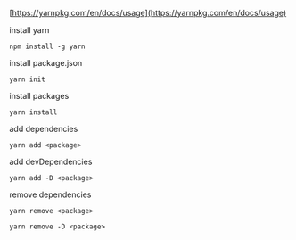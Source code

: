 
[https://yarnpkg.com/en/docs/usage](https://yarnpkg.com/en/docs/usage)

install yarn

```
npm install -g yarn
```

install package.json

```
yarn init
```

install packages

```
yarn install
```

add dependencies

```
yarn add <package>
```

add devDependencies

```
yarn add -D <package>
```

remove dependencies

```
yarn remove <package>

yarn remove -D <package>
```